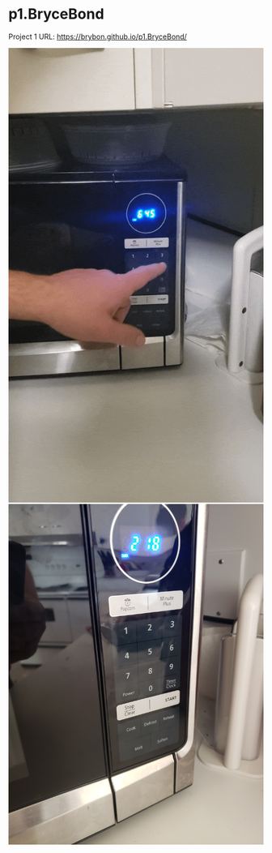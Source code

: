 # p1.BryceBond

Project 1 URL: https://brybon.github.io/p1.BryceBond/

![](Microwave.gif)
![](20210228_141904.jpg)

